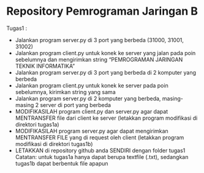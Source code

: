 # Repository Pemrograman Jaringan B
Tugas1 :
- Jalankan program server.py di 3 port yang berbeda (31000, 31001, 31002) 
- Jalankan program client.py untuk konek ke server yang jalan pada poin sebelumnya dan mengirimkan string “PEMROGRAMAN JARINGAN TEKNIK INFORMATIKA”
- Jalankan program server.py di 3 port yang berbeda di 2 komputer yang berbeda 
- Jalankan program client.py untuk konek ke server pada poin sebelumnya, kirimkan string yang sama
- Jalankan program server.py di 2 komputer yang berbeda, masing-masing 2 server di port yang berbeda 
- MODIFIKASILAH program client.py dan server.py agar dapat MENTRANSFER file dari client ke server (letakkan program modifikasi di direktori tugas1a) 
- MODIFIKASILAH program server.py agar dapat mengirimkan MENTRANSFER FILE yang di request oleh client (letakkan program modifikasi di direktori tugas1b) 
- LETAKKAN di repository github anda SENDIRI dengan folder tugas1 
Catatan: untuk tugas1a hanya dapat berupa textfile (.txt), sedangkan tugas1b dapat berbentuk file apapun
 

